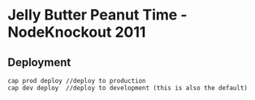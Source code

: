 # Jelly Butter Peanut Time - NodeKnockout 2011
## Deployment
```
cap prod deploy //deploy to production
cap dev deploy  //deploy to development (this is also the default)
```